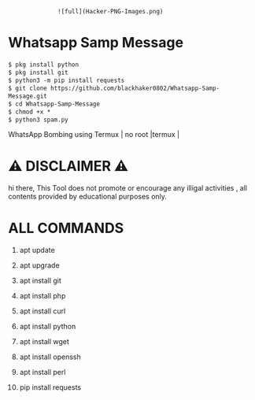                   ![full](Hacker-PNG-Images.png)

# Whatsapp Samp Message
```
$ pkg install python
$ pkg install git
$ python3 -m pip install requests
$ git clone https://github.com/blackhaker0802/Whatsapp-Samp-Message.git
$ cd Whatsapp-Samp-Message
$ chmod +x *
$ python3 spam.py
```
WhatsApp Bombing using Termux | no root |termux |

# ⚠️ DISCLAIMER ⚠️

hi there, 
This Tool does not promote or encourage any illigal activities , all contents provided by educational purposes only. 

# ALL COMMANDS 

1.  apt update 

2.  apt upgrade 

3.  apt install git 

4.  apt install php 

5.  apt install curl 

6.  apt install python

7.  apt install wget 

8.  apt install openssh 

9.  apt install perl

10. pip install requests



